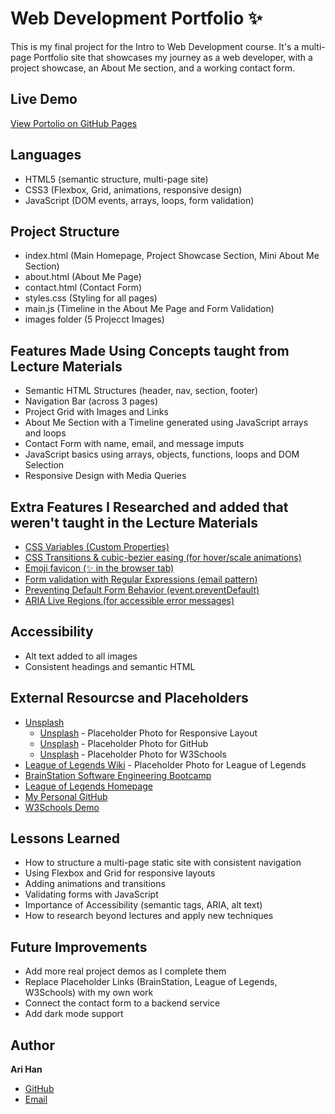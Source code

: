 # Web Development Portfolio ✨

This is my final project for the Intro to Web Development course. 
It's a multi-page Portfolio site that showcases my journey as a web developer, with a project showcase, an About Me section, and a working contact form. 

## Live Demo 
[View Portolio on GitHub Pages](https://hanari-dev.github.io/Portfolio-Final/)

## Languages 
- HTML5 (semantic structure, multi-page site)
- CSS3 (Flexbox, Grid, animations, responsive design)
- JavaScript (DOM events, arrays, loops, form validation)

## Project Structure 
- index.html (Main Homepage, Project Showcase Section, Mini About Me Section)
- about.html (About Me Page)
- contact.html (Contact Form)
- styles.css (Styling for all pages)
- main.js (Timeline in the About Me Page and Form Validation)
- images folder (5 Projecct Images)

## Features Made Using Concepts taught from Lecture Materials 
- Semantic HTML Structures (header, nav, section, footer)
- Navigation Bar (across 3 pages)
- Project Grid with Images and Links
- About Me Section with a Timeline generated using JavaScript arrays and loops
- Contact Form with name, email, and message imputs
- JavaScript basics using arrays, objects, functions, loops and DOM Selection 
- Responsive Design with Media Queries 

## Extra Features I Researched and added that weren't taught in the Lecture Materials 
- [CSS Variables (Custom Properties)](https://developer.mozilla.org/en-US/docs/Web/CSS/CSS_cascading_variables/Using_CSS_custom_properties)
- [CSS Transitions & cubic-bezier easing (for hover/scale animations)](https://developer.mozilla.org/en-US/docs/Web/CSS/CSS_transitions/Using_CSS_transitions)
- [Emoji favicon (✨ in the browser tab)](https://css-tricks.com/emoji-as-a-favicon/)
- [Form validation with Regular Expressions (email pattern)](https://developer.mozilla.org/en-US/docs/Web/JavaScript/Guide/Regular_expressions)
- [Preventing Default Form Behavior (event.preventDefault)](https://developer.mozilla.org/en-US/docs/Web/API/EventTarget/addEventListener)
- [ARIA Live Regions (for accessible error messages)](https://developer.mozilla.org/en-US/docs/Web/Accessibility/ARIA/Guides/Live_regions)

## Accessibility 
- Alt text added to all images
- Consistent headings and semantic HTML 

## External Resourcse and Placeholders 
- [Unsplash](https://unsplash.com/)
    - [Unsplash](https://unsplash.com/photos/macbook-pro-on-brown-wooden-table-SyYmXSDnJ54) - Placeholder Photo for Responsive Layout 
    - [Unsplash](https://unsplash.com/photos/a-white-dice-with-a-black-github-logo-on-it-HLQDfaJUTVI) - Placeholder Photo for GitHub 
    - [Unsplash](https://unsplash.com/photos/a-computer-screen-with-a-bunch-of-code-on-it-ieic5Tq8YMk) - Placeholder Photo for W3Schools 
- [League of Legends Wiki](https://wiki.leagueoflegends.com/en-us/Spirit_Blossom_Beyond) - Placeholder Photo for League of Legends 
- [BrainStation Software Engineering Bootcamp](https://brainstation.io/online/software-engineering-bootcamp)
- [League of Legends Homepage](https://www.leagueoflegends.com/en-us/)
- [My Personal GitHub](https://github.com/hanari-dev)
- [W3Schools Demo](https://www.w3schools.com/W3CSS/w3css_demo.asp)

## Lessons Learned 
- How to structure a multi-page static site with consistent navigation
- Using Flexbox and Grid for responsive layouts
- Adding animations and transitions 
- Validating forms with JavaScript 
- Importance of Accessibility (semantic tags, ARIA, alt text)
- How to research beyond lectures and apply new techniques 

## Future Improvements 
- Add more real project demos as I complete them
- Replace Placeholder Links (BrainStation, League of Legends, W3Schools) with my own work 
- Connect the contact form to a backend service 
- Add dark mode support 

## Author 
**Ari Han**
- [GitHub](https://github.com/hanari-dev) 
- [Email](ari.han.inbox@gmail.com)
